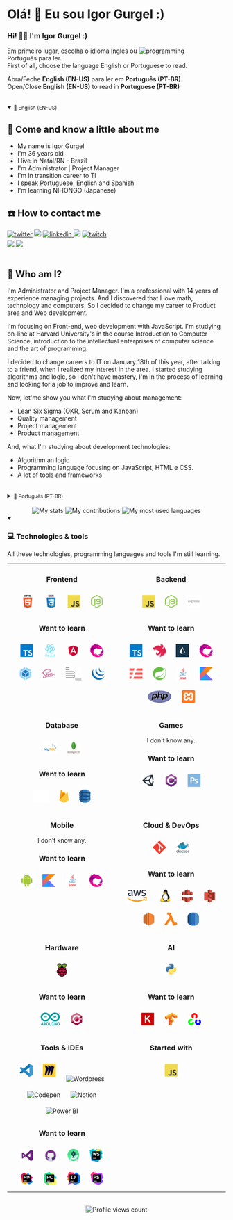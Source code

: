 # **Olá! 👋 Eu sou Igor Gurgel :)**
### Hi! 👋🏻 I'm Igor Gurgel :) <br>
<img align="right" alt="programming" width="200" style="max witdh:100%;" src="https://media2.giphy.com/media/bGgsc5mWoryfgKBx1u/200w.gif?cid=6c09b9529we9o1l9mduziljxbbecr6b9w35lnrt4j6blkedm&rid=200w.gif&ct=g">

<!-- BIO:START -->
Em primeiro lugar, escolha o idioma Inglês ou Português para ler.<br>
First of all, choose the language English or Portuguese to read.
<br>

Abra/Feche **English (EN-US)** para ler em **Português (PT-BR)** <br>
Open/Close **English (EN-US)** to read in **Portuguese (PT-BR)**

<br>
<details open>
<summary><small>🔔 English (EN-US)</small></summary></a>

## **👨 Come and know a little about me**

- My name is Igor Gurgel
- I'm 36 years old
- I live in Natal/RN - Brazil 
- I'm Administrator | Project Manager 
- I'm in transition career to TI
- I speak Portuguese, English and Spanish 
- I'm learning NIHONGO (Japanese) 

## **☎️ How to contact me**
<div> 
  <a href="https://twitter.com/igor910" target="_blank"><img src=https://img.shields.io/badge/twitter-%2300acee.svg?&style=for-the-badge&logo=twitter&logoColor=white alt=twitter style="margin-bottom: 5px;" /></a>
  <a href="https://instagram.com/igorbarretogurgel" target="_blank"><img src="https://img.shields.io/badge/-Instagram-%23E4405F?style=for-the-badge&logo=instagram&logoColor=white" target="_blank"></a>
  <a href="https://www.linkedin.com/in/igor-barreto-gurgel/" target="_blank"><img src=https://img.shields.io/badge/linkedin-%231E77B5.svg?&style=for-the-badge&logo=linkedin&logoColor=white alt=linkedin style="margin-bottom: 5px;" />
  <a href = "mailto:igor910@gmail.com"><img src="https://img.shields.io/badge/-Gmail-red?style=for-the-badge&logo=gmail&logoColor=white" target="_blank"></a>
  <a href="https://www.twitch.tv/igorgurgel910" target="_blank"><img src=https://img.shields.io/badge/Twitch-9146FF?style=for-the-badge&logo=twitch&logoColor=white alt=twitch style="margin-bottom: 5px;" /></a>
 <br>
  <a href="https://app.slack.com/" target="_blank"><img src="https://img.shields.io/badge/Slack | Igor910-purple?style=for-the-badge&logo=slack&logoColor=white" target="_blank"></a>
  <a href="https://discord.gg/" target="_blank"><img src="https://img.shields.io/badge/Discord | igor910_5488-7289DA?style=for-the-badge&logo=discord&logoColor=white" target="_blank"></a>

</div>
<br>
  
## **🔰 Who am I?**
I'm Administrator and Project Manager. I'm a professional with 14 years of experience managing projects. And I discovered that I love math, technology and computers. So I decided to change my career to Product area and Web development. 

I'm focusing on Front-end, web development with JavaScript. I'm studying on-line at Harvard University's in the course Introduction to Computer Science, introduction to the intellectual enterprises of computer science and the art of programming.
  
I decided to change careers to IT on January 18th of this year, after talking to a friend, when I realized my interest in the area. I started studying algorithms and logic, so I don't have mastery, I'm in the process of learning and looking for a job to improve and learn.

Now, let'me show you what I'm studying about management:
  - Lean Six Sigma (OKR, Scrum and Kanban)
  - Quality management
  - Project management
  - Product management
 
And, what I'm studying about development technologies:
  - Algorithm an logic
  - Programming language focusing on JavaScript, HTML e CSS.
  - A lot of tools and frameworks
  
</details>
<!-- BIO:END -->

<br>

<!-- BIO:START -->
<details>
<summary><small>🔔 Português (PT-BR)</small></summary>

## **👨 Conheça um pouco sobre mim**

- Me chamo Igor Gurgel
- Eu tenho 36 anos
- Moro em Natal/RN - Brazil 
- Sou Administrador e Gerente de Projetos
- Estou em transição de carreira para TI
- Eu falo Português, Inglês e Espanhol
- Estou aprendendo NIHONGO (Japonês) 

## **☎️ Como contatar-me**
<div> 
  <a href="https://twitter.com/igor910" target="_blank"><img src=https://img.shields.io/badge/twitter-%2300acee.svg?&style=for-the-badge&logo=twitter&logoColor=white alt=twitter style="margin-bottom: 5px;" /></a>
  <a href="https://instagram.com/igorbarretogurgel" target="_blank"><img src="https://img.shields.io/badge/-Instagram-%23E4405F?style=for-the-badge&logo=instagram&logoColor=white" target="_blank"></a>
  <a href="https://www.linkedin.com/in/igor-barreto-gurgel/" target="_blank"><img src=https://img.shields.io/badge/linkedin-%231E77B5.svg?&style=for-the-badge&logo=linkedin&logoColor=white alt=linkedin style="margin-bottom: 5px;" />
  <a href = "mailto:igor910@gmail.com"><img src="https://img.shields.io/badge/-Gmail-red?style=for-the-badge&logo=gmail&logoColor=white" target="_blank"></a>
  <a href="https://www.twitch.tv/igorgurgel910" target="_blank"><img src=https://img.shields.io/badge/Twitch-9146FF?style=for-the-badge&logo=twitch&logoColor=white alt=twitch style="margin-bottom: 5px;" /></a>
 <br>
  <a href="https://app.slack.com/" target="_blank"><img src="https://img.shields.io/badge/Slack | Igor910-purple?style=for-the-badge&logo=slack&logoColor=white" target="_blank"></a>
  <a href="https://discord.gg/" target="_blank"><img src="https://img.shields.io/badge/Discord | igor910_5488-7289DA?style=for-the-badge&logo=discord&logoColor=white" target="_blank"></a>

</div>
<br>
  
## **🔰 Quem sou eu?**
Eu sou Administrador e Gerente de Projetos. Sou um profissional com 14 anos de experiência em gerenciamento de projetos, e descobri que eu amo matemática, tecnologia e computadores. Então, decidi migrar minha carreira para a área de Produto e Desenvolvimento Web. 
  
Estou focando em Front-end, desenvolvimento web com JavaScript. Estou estudando on-line na Universidade de Harvard no curso Introdução à Ciência da Computação, introdução aos empreendimentos intelectuais da ciência da computação e à arte da programação.
  
Resolvi mudar de carreira para TI no dia 18 de janeiro deste ano, após conversar com um amigo, quando percebi meu interesse pela área. Comecei estudando algoritmos e lógica, então não tenho domínio, estou em processo de aprendizado e procurando um emprego para me aprimorar e aprender.

Agora, deixe-me mostrar o que estou estudando sobre gestão:
  - Lean Six Sigma (OKR, Scrum and Kanban)
  - Gestão de Qualidade
  - Gestão de Projetos
  - Gestão de Produto

E, o que estou estudando sobre tecnologias de desenvolvimento:
  - Algoritmo e lógica
  - Linguagem de programação com foco em JavaScript, HTML e CSS
  - Muitas ferramentas e frameworks

</details>
<!-- BIO:END -->

<br>

<!-- STATS:START -->
<div align="center">
    <img src="https://github-readme-stats-git-masterrstaa-rickstaa.vercel.app/api/?username=igorgurgel910&theme=dracula&?theme=dark&show_icons=true%count_private=true&include_all_commits=true" alt="My stats" width="300" height="150"/>
    <img src="https://github-readme-streak-stats.herokuapp.com?user=igorgurgel910&theme=dracula" alt="My contributions" width="300" height="150"/>
    <img src="https://github-readme-stats-git-masterrstaa-rickstaa.vercel.app/api/top-langs/?username=igorgurgel910&show_icons=true&langs_count=10&layout=compact&theme=dracula&count_private=true&hide=shaderlab,rpc,glsl,hlsl,cmake,asp" alt="My most used languages" width="300" height=150"/>
</div>
<!-- STATS:END -->


<!-- SKILLSET:START -->

<details open>
<summary>

### 💻 Technologies & tools

</summary>

All these technologies, programming languages and tools I'm still learning. 

<table>

<tr>
<td align="center" width="50%" valign="top">

### Frontend

<img style="margin: 10px" src="assets/html5.svg" alt="HTML5" title="HTML5" height="30" />
<img style="margin: 10px" src="assets/css3.svg" alt="CSS3" title="CSS3" height="30" />
<img style="margin: 10px" src="assets/javascript.svg" alt="JavaScript" title="JavaScript" height="30" />
<img style="margin: 10px" src="assets/nodejs.svg" alt="Node.js" title="Node.js" height="30" />

### Want to learn

<img style="margin: 10px" src="assets/typescript.svg" alt="TypeScript" title="TypeScript" height="30" />
<img style="margin: 10px" src="assets/reactjs.svg" alt="React" title="React" height="30" />
<img style="margin: 10px" src="assets/angular.svg" alt="Angular" title="Angular" height="30" />
<img style="margin: 10px" src="assets/reactivex.svg" alt="ReactiveX" title="ReactiveX" height="30" />
<img style="margin: 10px" src="assets/webpack.svg" alt="Webpack" title="Webpack" height="30" />
<img style="margin: 10px" src="assets/sass.svg" alt="Sass" title="Sass" height="30" />
<img style="margin: 10px" src="assets/bem.svg" alt="BEM" title="BEM" height="30" />
<img style="margin: 10px" src="assets/jquery.svg" alt="jQuery" title="jQuery" height="30" />

</td>
<td align="center" valign="top">

### Backend

<img style="margin: 10px" src="assets/javascript.svg" alt="JavaScript" title="JavaScript" height="30" />
<img style="margin: 10px" src="assets/nodejs.svg" alt="Node.js" title="Node.js" height="30" />
<img style="margin: 10px" src="assets/express.svg" alt="Express.js" title="Express.js" height="30" />

### Want to learn

<img style="margin: 10px" src="assets/typescript.svg" alt="TypeScript" title="TypeScript" height="30" />
<img style="margin: 10px" src="assets/nestjs.svg" alt="NestJS" title="NestJS" height="30" />
<img style="margin: 10px" src="assets/prisma.svg" alt="Prisma" title="Prisma" height="30" />
<img style="margin: 10px" src="assets/reactivex.svg" alt="ReactiveX" title="ReactiveX" height="30" />
<img style="margin: 10px" src="assets/serverless.svg" alt="Serverless" title="Serverless" height="30" />
<img style="margin: 10px" src="assets/spring.svg" alt="Spring" title="Spring" height="30" />
<img style="margin: 10px" src="assets/java.svg" alt="Java" title="Java" height="30" />
<img style="margin: 10px" src="assets/kotlin.svg" alt="Kotlin" title="Kotlin" height="30" />
<img style="margin: 10px" src="assets/php.svg" alt="PHP" title="PHP" height="30" />
<img style="margin: 10px" src="assets/xampp.svg" alt="XAMPP" title="XAMPP" height="30" />

</td>
</tr>

<tr>
<td align="center" valign="top">

### Database

<img style="margin: 10px" src="assets/mysql.svg" alt="MySQL" title="MySQL" height="30" />
<img style="margin: 10px" src="assets/mongodb.svg" alt="MongoDB" title="MongoDB" height="30" />

### Want to learn

<img style="margin: 10px" src="assets/mariadb.svg" alt="Maria DB" title="Maria DB" height="30" />
<img style="margin: 10px" src="assets/firebase.svg" alt="Firebase" title="Firebase" height="30" />
<img style="margin: 10px" src="assets/aws-dynamodb.svg" alt="DynamoDB" title="DynamoDB" height="30" />

</td>
<td align="center" valign="top">

### Games

I don't know any.

### Want to learn

<img style="margin: 10px" src="assets/unity.svg" alt="Unity" title="Unity" height="30" /> 
<img style="margin: 10px" src="assets/csharp.svg" alt="C#" title="C#" height="30" />
<img style="margin: 10px" src="assets/photoshop.svg" alt="Photoshop" title="Photoshop" height="30" />

</td>
</tr>

<tr>
<td align="center" valign="top">

### Mobile

I don't know any.

### Want to learn

<img style="margin: 10px" src="assets/android.svg" alt="Android" title="Android" height="30" />
<img style="margin: 10px" src="assets/kotlin.svg" alt="Kotlin" title="Kotlin" height="30" />
<img style="margin: 10px" src="assets/java.svg" alt="Java" title="Java" height="30" />
<img style="margin: 10px" src="assets/reactivex.svg" alt="ReactiveX" title="ReactiveX" height="30" />

</td>
<td align="center" valign="top">

### Cloud & DevOps

<img style="margin: 10px" src="assets/git.svg" alt="Git" title="Git" height="30" />
<img style="margin: 10px" src="assets/docker.svg" alt="Docker" title="Docker" height="30" />

### Want to learn

<img style="margin: 10px" src="assets/aws.svg" alt="AWS" title="AWS" height="30" />
<img style="margin: 10px" src="assets/linux.svg" alt="Linux" title="Linux" height="30" />
<img style="margin: 10px" src="assets/aws-cloudfront.svg" alt="AWS CloudFront" title="AWS CloudFront" height="30" />
<img style="margin: 10px" src="assets/aws-s3.svg" alt="AWS S3" title="AWS S3" height="30" />
<img style="margin: 10px" src="assets/aws-ec2.svg" alt="AWS EC2" title="AWS EC2" height="30" />
<img style="margin: 10px" src="assets/aws-lambda.svg" alt="AWS Lambda" title="AWS Lambda" height="30" />
<img style="margin: 10px" src="assets/aws-rds.svg" alt="AWS RDS" title="AWS RDS" height="30" />

</td>
</tr>

<tr>
<td align="center" valign="top">

### Hardware

<img style="margin: 10px" src="assets/raspberry-pi.svg" alt="Raspberry Pi" title="Raspberry Pi" height="30" />

### Want to learn

<img style="margin: 10px" src="assets/arduino.svg" alt="Arduino" title="Arduino" height="30" />
<img style="margin: 10px" src="assets/cplusplus.svg" alt="C++" title="C++" height="30" />

</td>
<td align="center" valign="top">

### AI

<img style="margin: 10px" src="assets/python.svg" alt="Python" title="Python" height="30" />

### Want to learn

<img style="margin: 10px" src="assets/keras.svg" alt="Keras" title="Keras" height="30" />
<img style="margin: 10px" src="assets/tensorflow.svg" alt="TensorFlow" title="TensorFlow" height="30" />
<img style="margin: 10px" src="assets/opencv.svg" alt="OpenCV" title="OpenCV" height="30" />

</td>
</tr>

<tr>
<td align="center" valign="top">

### Tools & IDEs

<img style="margin: 10px" src="assets/visual-studio-code.svg" alt="Visual Studio Code" title="Visual Studio Code" height="30" />
<img style="margin: 10px" src="assets/miro.svg" alt="Miro" title="Miro" height="30" />
<img src="https://camo.githubusercontent.com/05a3fa9cfe424a7f104406023afb081e80a47aac8a1f9d5334681f24c9a82bf4/68747470733a2f2f75706c6f61642e77696b696d656469612e6f72672f77696b6970656469612f636f6d6d6f6e732f7468756d622f392f39382f576f726450726573735f626c75655f6c6f676f2e7376672f3130323470782d576f726450726573735f626c75655f6c6f676f2e7376672e706e67" style="margin: 10px" alt="Wordpress" title="Wordpress" height="30" />
<img style="margin: 10px" src="https://cdn2.iconfinder.com/data/icons/social-icons-33/128/Codepen-512.png" alt="Codepen" title="Codepen" height="30" />
<img style="margin: 10px" src="https://upload.wikimedia.org/wikipedia/commons/4/45/Notion_app_logo.png" alt="Notion" title="Notion" height="30" />
<img style="margin: 10px" src="https://seeklogo.com/images/P/power-bi-icon-logo-E1B451ED39-seeklogo.com.png" alt="Power BI" title="Power BI" height="30" />

### Want to learn

<img style="margin: 10px" src="assets/visual-studio.svg" alt="Visual Studio" title="Visual Studio" height="30" />
<img style="margin: 10px" src="assets/github-desktop.svg" alt="GitHub Desktop" title="GitHub Desktop" height="30" />
<img style="margin: 10px" src="assets/android-studio.svg" alt="Android Studio" title="Android Studio" height="30" />
<img style="margin: 10px" src="assets/jetbrains-webstorm.svg" alt="WebStorm" title="WebStorm" height="30" />
<img style="margin: 10px" src="assets/jetbrains-rider.svg" alt="Rider" title="Rider" height="30" />
<img style="margin: 10px" src="assets/jetbrains-pycharm.svg" alt="PyCharm" title="PyCharm" height="30" />
<img style="margin: 10px" src="assets/jetbrains-intellij-idea.svg" alt="IntelliJ IDEA" title="IntelliJ IDEA" height="30" />
<img style="margin: 10px" src="assets/jetbrains-phpstorm.svg" alt="PHPStorm" title="PHPStorm" height="30" />


</td>
<td align="center" valign="top">

### Started with

<img style="margin: 10px" src="assets/javascript.svg" alt="JavaScript" title="JavaScript" height="30" />

</td>
</tr>

</table>

<br/>

</details>                                                                                                     
                                                                                                     
<!-- VIEW-COUNT:START -->
<div align="center">
    <img src="https://komarev.com/ghpvc/?username=igorgurgel910&&style=flat-square" alt="Profile views count"/>
</div>
<!-- VIEW-COUNT:END -->
